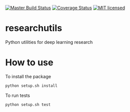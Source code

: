 [![Master Build Status](https://api.travis-ci.org/yuishihara/researchutils.svg?branch=master)](https://api.travis-ci.org/yuishihara/researchutils.svg?branch=master)
[![Coverage Status](https://coveralls.io/repos/github/yuishihara/researchutils/badge.svg?branch=master)](https://coveralls.io/github/yuishihara/researchutils?branch=master)
[![MIT licensed](https://img.shields.io/badge/license-MIT-blue.svg)](LICENSE)

# researchutils
Python utilities for deep learning research

# How to use
To install the package

```bash
python setup.sh install
```

To run tests
```bash
python setup.sh test
```